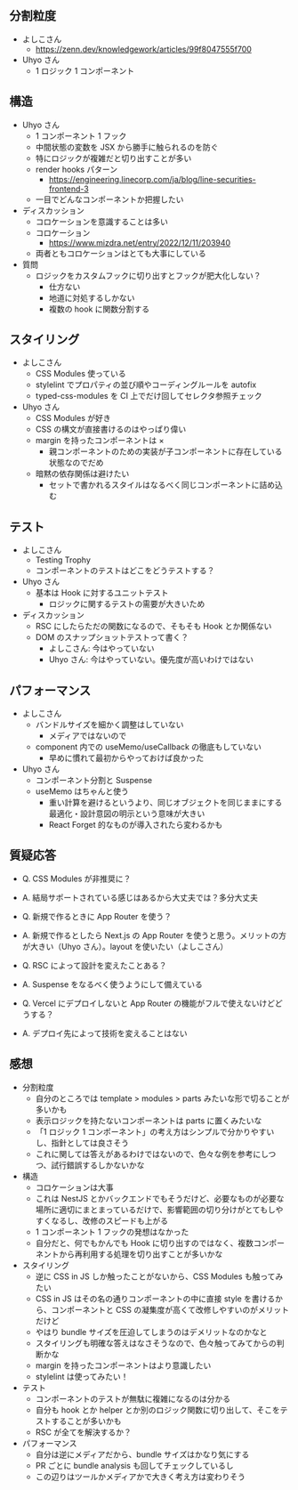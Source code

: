 ## 分割粒度

- よしこさん
  - https://zenn.dev/knowledgework/articles/99f8047555f700
- Uhyo さん
  - 1 ロジック 1 コンポーネント

## 構造

- Uhyo さん
  - 1 コンポーネント 1 フック
  - 中間状態の変数を JSX から勝手に触られるのを防ぐ
  - 特にロジックが複雑だと切り出すことが多い
  - render hooks パターン
    - https://engineering.linecorp.com/ja/blog/line-securities-frontend-3
  - 一目でどんなコンポーネントか把握したい
- ディスカッション
  - コロケーションを意識することは多い
  - コロケーション
    - https://www.mizdra.net/entry/2022/12/11/203940
  - 両者ともコロケーションはとても大事にしている
- 質問
  - ロジックをカスタムフックに切り出すとフックが肥大化しない？
    - 仕方ない
    - 地道に対処するしかない
    - 複数の hook に関数分割する

## スタイリング

- よしこさん
  - CSS Modules 使っている
  - stylelint でプロパティの並び順やコーディングルールを autofix
  - typed-css-modules を CI 上でだけ回してセレクタ参照チェック
- Uhyo さん
  - CSS Modules が好き
  - CSS の構文が直接書けるのはやっぱり偉い
  - margin を持ったコンポーネントは ×
    - 親コンポーネントのための実装が子コンポーネントに存在している状態なのでだめ
  - 暗黙の依存関係は避けたい
    - セットで書かれるスタイルはなるべく同じコンポーネントに詰め込む

## テスト

- よしこさん
  - Testing Trophy
  - コンポーネントのテストはどこをどうテストする？
- Uhyo さん
  - 基本は Hook に対するユニットテスト
    - ロジックに関するテストの需要が大きいため
- ディスカッション
  - RSC にしたらただの関数になるので、そもそも Hook とか関係ない
  - DOM のスナップショットテストって書く？
    - よしこさん: 今はやっていない
    - Uhyo さん: 今はやっていない。優先度が高いわけではない

## パフォーマンス

- よしこさん
  - バンドルサイズを細かく調整はしていない
    - メディアではないので
  - component 内での useMemo/useCallback の徹底もしていない
    - 早めに慣れて最初からやっておけば良かった
- Uhyo さん
  - コンポーネント分割と Suspense
  - useMemo はちゃんと使う
    - 重い計算を避けるというより、同じオブジェクトを同じままにする最適化・設計意図の明示という意味が大きい
    - React Forget 的なものが導入されたら変わるかも

## 質疑応答

- Q. CSS Modules が非推奨に？
- A. 結局サポートされている感じはあるから大丈夫では？多分大丈夫

- Q. 新規で作るときに App Router を使う？
- A. 新規で作るとしたら Next.js の App Router を使うと思う。メリットの方が大きい（Uhyo さん）。layout を使いたい（よしこさん）

- Q. RSC によって設計を変えたことある？
- A. Suspense をなるべく使うようにして備えている

- Q. Vercel にデプロイしないと App Router の機能がフルで使えないけどどうする？
- A. デプロイ先によって技術を変えることはない

## 感想

- 分割粒度
  - 自分のところでは template > modules > parts みたいな形で切ることが多いかも
  - 表示ロジックを持たないコンポーネントは parts に置くみたいな
  - 「1 ロジック 1 コンポーネント」の考え方はシンプルで分かりやすいし、指針としては良さそう
  - これに関しては答えがあるわけではないので、色々な例を参考にしつつ、試行錯誤するしかないかな
- 構造
  - コロケーションは大事
  - これは NestJS とかバックエンドでもそうだけど、必要なものが必要な場所に適切にまとまっているだけで、影響範囲の切り分けがとてもしやすくなるし、改修のスピードも上がる
  - 1 コンポーネント 1 フックの発想はなかった
  - 自分だと、何でもかんでも Hook に切り出すのではなく、複数コンポーネントから再利用する処理を切り出すことが多いかな
- スタイリング
  - 逆に CSS in JS しか触ったことがないから、CSS Modules も触ってみたい
  - CSS in JS はその名の通りコンポーネントの中に直接 style を書けるから、コンポーネントと CSS の凝集度が高くて改修しやすいのがメリットだけど
  - やはり bundle サイズを圧迫してしまうのはデメリットなのかなと
  - スタイリングも明確な答えはなさそうなので、色々触ってみてからの判断かな
  - margin を持ったコンポーネントはより意識したい
  - stylelint は使ってみたい！
- テスト
  - コンポーネントのテストが無駄に複雑になるのは分かる
  - 自分も hook とか helper とか別のロジック関数に切り出して、そこをテストすることが多いかも
  - RSC が全てを解決するか？
- パフォーマンス
  - 自分は逆にメディアだから、bundle サイズはかなり気にする
  - PR ごとに bundle analysis も回してチェックしているし
  - この辺りはツールかメディアかで大きく考え方は変わりそう

